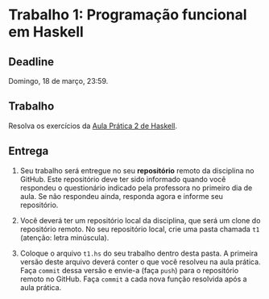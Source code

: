 # Trabalho 1: Programação funcional em Haskell

## Deadline

Domingo, 18 de março, 23:59.

## Trabalho

Resolva os exercícios da [Aula Prática 2 de Haskell](../../praticas/haskell02).

## Entrega

 1. Seu trabalho será entregue no seu **repositório** remoto da disciplina no GitHub. Este repositório deve ter sido informado quando você respondeu o questionário indicado pela professora no primeiro dia de aula. Se não respondeu ainda, responda agora e informe seu repositório.

 2. Você deverá ter um repositório local da disciplina, que será um clone do repositório remoto. No seu repositório local, crie uma pasta chamada `t1` (atenção: letra minúscula).

 3. Coloque o arquivo `t1.hs` do seu trabalho dentro desta pasta. A primeira versão deste arquivo deverá conter o que você resolveu na aula prática. Faça `commit` dessa versão e envie-a (faça `push`) para o repositório remoto no GitHub. Faça `commit` a cada nova função resolvida após a aula prática.
